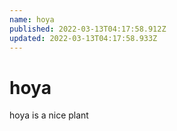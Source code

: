 ```yaml
---
name: hoya
published: 2022-03-13T04:17:58.912Z
updated: 2022-03-13T04:17:58.933Z
---
```


# hoya

hoya is a nice plant
